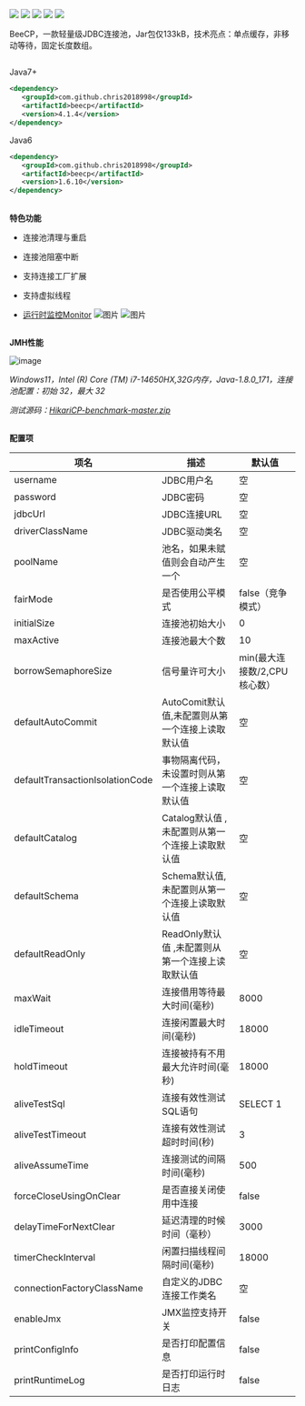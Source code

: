 <p align="left">
<a><img src="https://img.shields.io/circleci/build/github/Chris2018998/beecp"></a>
<a>
<img src="https://app.codacy.com/project/badge/Grade/574e512b3d48465cb9b85acb72b01c31"/></a>
<a><img src="https://codecov.io/gh/Chris2018998/beecp/graph/badge.svg?token=JLS7NFR3NP"/></a>
<a><img src="https://img.shields.io/badge/Java-7+-green.svg"></a>
<a><img src="https://img.shields.io/github/license/Chris2018998/BeeCP"></a>
</p>

BeeCP，一款轻量级JDBC连接池，Jar包仅133kB，技术亮点：单点缓存，非移动等待，固定长度数组。

## 
Java7+
```xml
<dependency>
   <groupId>com.github.chris2018998</groupId>
   <artifactId>beecp</artifactId>
   <version>4.1.4</version>
</dependency>
```
Java6
```xml
<dependency>
   <groupId>com.github.chris2018998</groupId>
   <artifactId>beecp</artifactId>
   <version>1.6.10</version>
</dependency>
```                                
## 
**特色功能**

* 连接池清理与重启

* 连接池阻塞中断
  
* 支持连接工厂扩展

* 支持虚拟线程

* [运行时监控Monitor](https://github.com/Chris2018998/beecp-starter)
![图片](https://user-images.githubusercontent.com/32663325/154832186-be2b2c34-8765-4be8-8435-b97c6c1771df.png)
![图片](https://user-images.githubusercontent.com/32663325/154832193-62b71ade-84cc-41db-894f-9b012995d619.png)

## 
**JMH性能**

![image](https://github.com/user-attachments/assets/0e35739c-6162-4cf3-8d08-3160db37b7c2)

_Windows11，Intel (R) Core (TM) i7-14650HX,32G内存，Java-1.8.0_171，连接池配置：初始 32，最大 32_

_测试源码：[HikariCP-benchmark-master.zip](https://github.com/Chris2018998/stone/blob/main/doc/temp/HikariCP-benchmark-master.zip)_


## 
**配置项**

| 项名                              | 描述                            | 默认值                 |
|---------------------------------|-------------------------------|---------------------|
| username                        | JDBC用户名                       | 空                   |
| password                        | JDBC密码                        | 空                   |
| jdbcUrl                         | JDBC连接URL                     | 空                   |
| driverClassName                 | JDBC驱动类名                      | 空                   |
| poolName	                       | 池名，如果未赋值则会自动产生一个              | 空                   |
| fairMode                        | 是否使用公平模式                      | false（竞争模式）         | 
| initialSize                     | 连接池初始大小                       | 0                   |
| maxActive                       | 连接池最大个数                       | 10                  | 
| borrowSemaphoreSize             | 信号量许可大小                       | min(最大连接数/2,CPU核心数） |
| defaultAutoCommit               | AutoComit默认值,未配置则从第一个连接上读取默认值 | 空                   |
| defaultTransactionIsolationCode | 事物隔离代码，未设置时则从第一个连接上读取默认值      | 空                   |
| defaultCatalog                  | Catalog默认值 ,未配置则从第一个连接上读取默认值  | 空                   |
| defaultSchema                   | Schema默认值,未配置则从第一个连接上读取默认值    | 空                   |
| defaultReadOnly                 | ReadOnly默认值 ,未配置则从第一个连接上读取默认值 | 空                   |
| maxWait                         | 连接借用等待最大时间(毫秒)                | 8000                |
| idleTimeout                     | 连接闲置最大时间(毫秒)                  | 18000               |  
| holdTimeout                     | 连接被持有不用最大允许时间(毫秒)             | 18000               |  
| aliveTestSql                    | 连接有效性测试SQL语句                  | SELECT 1            |  
| aliveTestTimeout                | 连接有效性测试超时时间(秒)                | 3                   |  
| aliveAssumeTime                 | 连接测试的间隔时间(毫秒)                 | 500                 |  
| forceCloseUsingOnClear          | 是否直接关闭使用中连接                   | false               |
| delayTimeForNextClear           | 延迟清理的时候时间（毫秒）                 | 3000                |                   
| timerCheckInterval              | 闲置扫描线程间隔时间(毫秒)                | 18000               |
| connectionFactoryClassName      | 自定义的JDBC连接工作类名                | 空                   |
| enableJmx                       | JMX监控支持开关                     | false               | 
| printConfigInfo                 | 是否打印配置信息                      | false               | 
| printRuntimeLog                 | 是否打印运行时日志                     | false               | 
 
